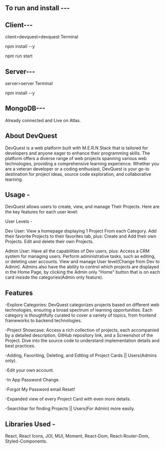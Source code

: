 To run and install --- 
-
Client---
-
client>devquest>devquest Terminal


npm install --y


npm run start


Server---
-
server>server Terminal 


npm install --y

MongoDB---
-
Already connected and Live on Atlas.

About DevQuest
-
DevQuest is a web platform built with M.E.R.N Stack that is tailored for developers and anyone eager to enhance their programming skills.
The platform offers a diverse range of web projects spanning various web technologies, providing a comprehensive learning experience.
Whether you are a veteran developer or a coding enthusiast, DevQuest is your go-to destination for project ideas, source code exploration, and collaborative learning.


Usage -
-
DevQuest allows users to create, view, and manage Their Projects. Here are the key features for each user level:

User Levels -

Dev User:
View a homepage displaying 1 Project From each Category.
Add their favorite Projects to their favorites tab, plus:
Create and Add their own Projects.
Edit and delete their own Projects.

Admin User:
Have all the capabilities of Dev users, plus:
Access a CRM system for managing users.
Perform administrative tasks, such as editing, or deleting user accounts.
View and manage User level(Change from Dev to Admin).
Admins also have the ability to control which projects are displayed in the Home Page,
by clicking the Admin only "Home" button that is on each card insisde the categories(Admin only feature).


Features
-
-Explore Categories: DevQuest categorizes projects based on different web technologies, ensuring a broad spectrum of learning opportunities.
 Each category is thoughtfully curated to cover a variety of topics, from frontend frameworks to backend technologies.

-Project Showcase: Access a rich collection of projects, each accompanied by a detailed description, GitHub repository link, and a Screenshot of the Project.
Dive into the source code to understand implementation details and best practices.

-Adding,   Favoriting,   Deleting,   and Editing of Project Cards || Users(Admins only).

-Edit your own account.

-In App Password Change.

-Forgot My Password email Reset!

-Expanded view of every Project Card with even more details.

-Searchbar for finding Projects || Users(For Admin) more easily.


Libraries Used - 
-
React,
React Icons,
JOI,
MUI,
Moment,
React-Dom,
React-Router-Dom,
Styled-Components.


